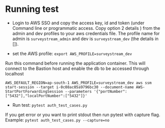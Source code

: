 # Running test

- Login to AWS SSO and copy the access key, id and token (under Command line or programmatic access. Copy option 2 details ) from the admin and dev profiles to your aws credentials file. The profile name for admin is `surveystream_admin` and dev is `surveystream_dev` (the details in []).

- set the AWS profile: `export AWS_PROFILE=surveystream_dev`

Run this command before running the application container. This will connect to the Bastion host and enable the db to be accessed through localhost

`AWS_DEFAULT_REGION=ap-south-1 AWS_PROFILE=surveystream_dev aws ssm start-session --target i-0c08ac05a9796bc30 --document-name AWS-StartPortForwardingSession --parameters '{"portNumber":["5432"],"localPortNumber":["5432"]}'`

- Run test: `pytest auth_test_cases.py`

If you get error or you want to print stdout then run pytest with capture flag.
Example: `pytest auth_test_cases.py --capture=no`
